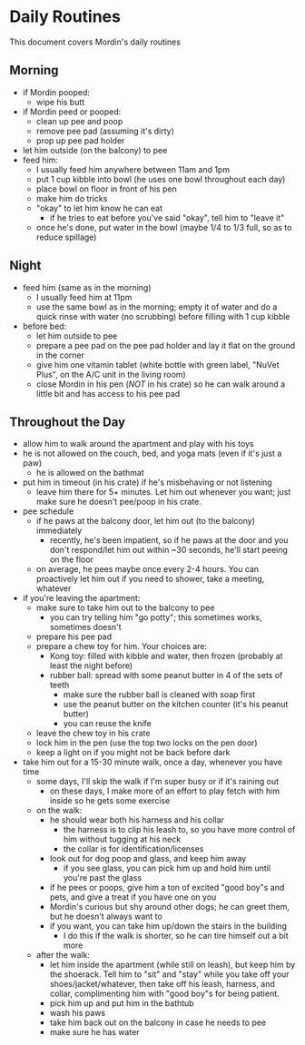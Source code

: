 # Daily Routines

This document covers Mordin's daily routines

## Morning

- if Mordin pooped:
    - wipe his butt
- if Mordin peed or pooped:
    - clean up pee and poop
    - remove pee pad (assuming it's dirty)
    - prop up pee pad holder
- let him outside (on the balcony) to pee
- feed him:
    - I usually feed him anywhere between 11am and 1pm
    - put 1 cup kibble into bowl (he uses one bowl throughout each day)
    - place bowl on floor in front of his pen
    - make him do tricks
    - "okay" to let him know he can eat
        - if he tries to eat before you've said "okay", tell him to "leave it"
    - once he's done, put water in the bowl (maybe 1/4 to 1/3 full, so as to
      reduce spillage)

## Night

- feed him (same as in the morning)
    - I usually feed him at 11pm
    - use the same bowl as in the morning; empty it of water and do a quick
      rinse with water (no scrubbing) before filling with 1 cup kibble
- before bed:
    - let him outside to pee
    - prepare a pee pad on the pee pad holder and lay it flat on the ground in
      the corner
    - give him one vitamin tablet (white bottle with green label, "NuVet Plus",
      on the A/C unit in the living room)
    - close Mordin in his pen (*NOT* in his crate) so he can walk around a
      little bit and has access to his pee pad

## Throughout the Day

- allow him to walk around the apartment and play with his toys
- he is not allowed on the couch, bed, and yoga mats (even if it's just a paw)
    - he is allowed on the bathmat
- put him in timeout (in his crate) if he's misbehaving or not listening
    - leave him there for 5+ minutes.  Let him out whenever you want; just make
      sure he doesn't pee/poop in his crate.
- pee schedule
    - if he paws at the balcony door, let him out (to the balcony) immediately
        - recently, he's been impatient, so if he paws at the door and you
          don't respond/let him out within ~30 seconds, he'll start peeing on
          the floor
    - on average, he pees maybe once every 2-4 hours.  You can proactively let
      him out if you need to shower, take a meeting, whatever
- if you're leaving the apartment:
    - make sure to take him out to the balcony to pee
        - you can try telling him "go potty"; this sometimes works, sometimes
          doesn't
    - prepare his pee pad
    - prepare a chew toy for him.  Your choices are:
        - Kong toy: filled with kibble and water, then frozen (probably at
          least the night before)
        - rubber ball: spread with some peanut butter in 4 of the sets of teeth
            - make sure the rubber ball is cleaned with soap first
            - use the peanut butter on the kitchen counter (it's his peanut
              butter)
            - you can reuse the knife
    - leave the chew toy in his crate
    - lock him in the pen (use the top two locks on the pen door)
    - keep a light on if you might not be back before dark
- take him out for a 15-30 minute walk, once a day, whenever you have time
    - some days, I'll skip the walk if I'm super busy or if it's raining out
        - on these days, I make more of an effort to play fetch with him inside
          so he gets some exercise
    - on the walk:
        - he should wear both his harness and his collar
            - the harness is to clip his leash to, so you have more control of
              him without tugging at his neck
            - the collar is for identification/licenses
        - look out for dog poop and glass, and keep him away
            - if you see glass, you can pick him up and hold him until you're
              past the glass
        - if he pees or poops, give him a ton of excited "good boy"s and pets,
          and give a treat if you have one on you
        - Mordin's curious but shy around other dogs; he can greet them, but
          he doesn't always want to
        - if you want, you can take him up/down the stairs in the building
            - I do this if the walk is shorter, so he can tire himself out a
              bit more
    - after the walk:
        - let him inside the apartment (while still on leash), but keep him by
          the shoerack.  Tell him to "sit" and "stay" while you take off your
          shoes/jacket/whatever, then take off his leash, harness, and collar,
          complimenting him with "good boy"s for being patient.
        - pick him up and put him in the bathtub
        - wash his paws
        - take him back out on the balcony in case he needs to pee
        - make sure he has water
